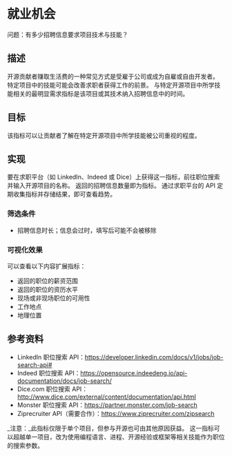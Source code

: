 # 就业机会

问题：有多少招聘信息要求项目技术与技能？


## 描述

开源贡献者赚取生活费的一种常见方式是受雇于公司或成为自雇或自由开发者。 特定项目中的技能可能会改善求职者获得工作的前景。 与特定开源项目中所学技能相关的最明显需求指标是该项目或其技术纳入招聘信息中的时间。


## 目标

该指标可以让贡献者了解在特定开源项目中所学技能被公司重视的程度。


## 实现

要在求职平台（如 LinkedIn、Indeed 或 Dice）上获得这一指标，前往职位搜索并输入开源项目的名称。 返回的招聘信息数量即为指标。 通过求职平台的 API 定期收集指标并存储结果，即可查看趋势。


### 筛选条件

* 招聘信息时长；信息会过时，填写后可能不会被移除


### 可视化效果

可以查看以下内容扩展指标：

* 返回的职位的薪资范围
* 返回的职位的资历水平
* 现场或非现场职位的可用性
* 工作地点
* 地理位置


## 参考资料

* LinkedIn 职位搜索 API：https://developer.linkedin.com/docs/v1/jobs/job-search-api#
* Indeed 职位搜索 API：https://opensource.indeedeng.io/api-documentation/docs/job-search/
* Dice.com 职位搜索 API：http://www.dice.com/external/content/documentation/api.html
* Monster 职位搜索 API：https://partner.monster.com/job-search
* Ziprecruiter API（需要合作）：https://www.ziprecruiter.com/zipsearch

_注意：_此指标仅限于单个项目，但参与开源也可由其他原因获益。 这一指标可以超越单一项目，改为使用编程语言、进程、开源经验或框架等相关技能作为职位的搜索参数。
